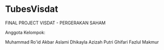 # TubesVisdat
FINAL PROJECT VISDAT - PERGERAKAN SAHAM

Anggota Kelompok:

Muhammad Ro'id Akbar Aslami
Dhikayla Azizah Putri
Ghifari Fazlul Makmur
